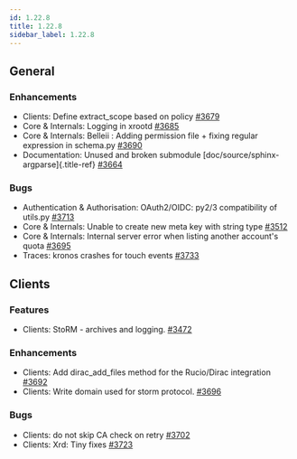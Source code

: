 ```yaml
---
id: 1.22.8
title: 1.22.8
sidebar_label: 1.22.8
---
```


## General

### Enhancements

-   Clients: Define extract_scope based on policy
    [\#3679](https://github.com/rucio/rucio/issues/3679)
-   Core & Internals: Logging in xrootd
    [\#3685](https://github.com/rucio/rucio/issues/3685)
-   Core & Internals: Belleii : Adding permission file + fixing regular
    expression in schema.py
    [\#3690](https://github.com/rucio/rucio/issues/3690)
-   Documentation: Unused and broken submodule
    [doc/source/sphinx-argparse]{.title-ref}
    [\#3664](https://github.com/rucio/rucio/issues/3664)

### Bugs

-   Authentication & Authorisation: OAuth2/OIDC: py2/3 compatibility of
    utils.py [\#3713](https://github.com/rucio/rucio/issues/3713)
-   Core & Internals: Unable to create new meta key with string type
    [\#3512](https://github.com/rucio/rucio/issues/3512)
-   Core & Internals: Internal server error when listing another
    account\'s quota
    [\#3695](https://github.com/rucio/rucio/issues/3695)
-   Traces: kronos crashes for touch events
    [\#3733](https://github.com/rucio/rucio/issues/3733)

## Clients

### Features

-   Clients: StoRM - archives and logging.
    [\#3472](https://github.com/rucio/rucio/issues/3472)

### Enhancements

-   Clients: Add dirac_add_files method for the Rucio/Dirac integration
    [\#3692](https://github.com/rucio/rucio/issues/3692)
-   Clients: Write domain used for storm protocol.
    [\#3696](https://github.com/rucio/rucio/issues/3696)

### Bugs

-   Clients: do not skip CA check on retry
    [\#3702](https://github.com/rucio/rucio/issues/3702)
-   Clients: Xrd: Tiny fixes
    [\#3723](https://github.com/rucio/rucio/issues/3723)
